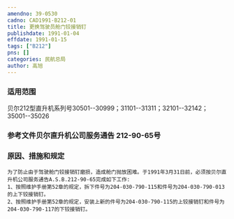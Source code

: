 ```yaml
---
amendno: 39-0530  
cadno: CAD1991-B212-01  
title: 更换驾驶员舱门铰接销钉  
publishdate: 1991-01-04  
effdate: 1991-01-15  
tags: ["B212"]  
pns: []  
categories: 民航总局  
author: 高旭  
---
```

  
### 适用范围  
贝尔212型直升机系列号30501--30999；31101--31311；32101--32142；35001--35026  
  
<!--more-->  
### 参考文件贝尔直升机公司服务通告 212-90-65号  
  
### 原因、措施和规定  
    为了防止由于驾驶舱门铰接销钉磨损，造成舱门抛放困难。于1991年3月31日前，必须按贝尔直升机公司服务通告A.S.B.212-90-65完成如下工作:  
    1、按照维护手册第52章的规定，拆下件号为204-030-790-115和件号为204-030-790-013的上下铰接销钉。  
    2、按照维护手册第52章的规定，安装上新的件号为204-030-790-115的上铰接销钉和件号为204-030-790-117的下铰接销钉。  
